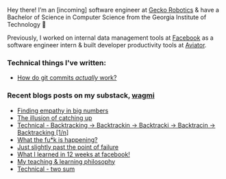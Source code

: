 Hey there! I’m an [incoming] software engineer at [Gecko Robotics](https://www.geckorobotics.com/) & have a Bachelor of Science in Computer Science from the Georgia Institute of Technology 🐝 

Previously, I worked on internal data management tools at [Facebook](https://facebook.com) as a software engineer intern & built developer productivity tools at [Aviator](https://aviator.co).

### Technical things I've written: 
- [How do git commits *actually* work?](https://www.aviator.co/blog/how-do-git-commits-actually-work/)

### Recent blogs posts on my substack, [wagmi](https://letswin.substack.com/)
- [Finding empathy in big numbers](https://open.substack.com/pub/letswin/p/finding-empathy-in-big-numbers)
- [The illusion of catching up](https://open.substack.com/pub/letswin/p/the-illusion-of-catching-up)
- [Technical - Backtracking -> Backtrackin -> Backtracki -> Backtracin -> Backtracking [1/n]](https://letswin.substack.com/p/technical-smack-down-backtracking)
- [What the fu*k is happening?](https://letswin.substack.com/p/what-the-fuk-is-happening)
- [Just slightly past the point of failure](https://letswin.substack.com/p/just-slightly-past-the-point-of-failure)
- [What I learned in 12 weeks at facebook!](https://letswin.substack.com/p/what-how-much-can-you-expect-to-learn)
- [My teaching & learning philosophy](https://letswin.substack.com/p/my-teaching-learning-philosophy)
- [Technical - two sum](https://letswin.substack.com/p/technical-smack-down-two-sum)




<!--
**ohcnivek/ohcnivek** is a ✨ _special_ ✨ repository because its `README.md` (this file) appears on your GitHub profile.
